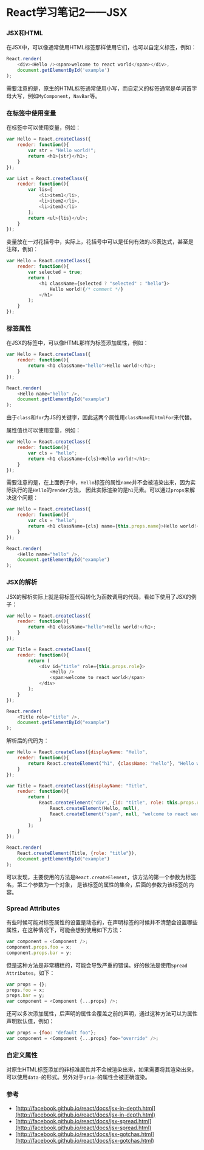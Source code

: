 # React学习笔记2——JSX

### JSX和HTML

在JSX中，可以像通常使用HTML标签那样使用它们，也可以自定义标签，例如：

```javascript
React.render(
	<div><Hello /><span>welcome to react world</span></div>,
	document.getElementById('example')
);
```

需要注意的是，原生的HTML标签通常使用小写，而自定义的标签通常是单词首字母大写，例如`MyComponent`，`NavBar`等。

### 在标签中使用变量

在标签中可以使用变量，例如：

```javascript
var Hello = React.createClass({
	render: function(){
		var str = "Hello world!";
		return <h1>{str}</h1>;
	}
});

var List = React.createClass({
	render: function(){
		var lis=[
			<li>item1</li>,
			<li>item2</li>,
			<li>item3</li>
		];
		return <ul>{lis}</ul>;
	}
});
```

变量放在一对花括号中，实际上，花括号中可以是任何有效的JS表达式，甚至是注释，例如：

```javascript
var Hello = React.createClass({
	render: function(){
		var selected = true;
		return (
			<h1 className={selected ? "selected" : "hello"}>
				Hello world!{/* comment */}
			</h1>
		);
	}
});
```

### 标签属性

在JSX的标签中，可以像HTML那样为标签添加属性，例如：

```javascript
var Hello = React.createClass({
	render: function(){
		return <h1 className="hello">Hello world!</h1>;
	}
});

React.render(
	<Hello name="hello" />,
	document.getElementById("example")
);
```

由于`class`和`for`为JS的关键字，因此这两个属性用`className`和`htmlFor`来代替。

属性值也可以使用变量，例如：

```javascript
var Hello = React.createClass({
	render: function(){
		var cls = "hello";
		return <h1 className={cls}>Hello world!</h1>;
	}
});
```

需要注意的是，在上面例子中，`Hello`标签的属性`name`并不会被渲染出来，因为实际执行的是`Hello`的`render`方法，
因此实际渲染的是`h1`元素。可以通过`props`来解决这个问题：

```javascript
var Hello = React.createClass({
	render: function(){
		var cls = "hello";
		return <h1 className={cls} name={this.props.name}>Hello world!</h1>;
	}
});

React.render(
	<Hello name="hello" />,
	document.getElementById("example")
);
```

### JSX的解析

JSX的解析实际上就是将标签代码转化为函数调用的代码，看如下使用了JSX的例子：

```javascript
var Hello = React.createClass({
	render: function(){
		return <h1 className="hello">Hello world!</h1>;
	}
});

var Title = React.createClass({
	render: function(){
		return (
			<div id="title" role={this.props.role}>
				<Hello />
				<span>welcome to react world</span>
			</div>
		);
	}
});

React.render(
	<Title role="title" />,
	document.getElementById("example")
);
```

解析后的代码为：

```javascript
var Hello = React.createClass({displayName: "Hello",
	render: function(){
		return React.createElement("h1", {className: "hello"}, "Hello world!");
	}
});

var Title = React.createClass({displayName: "Title",
	render: function(){
		return (
			React.createElement("div", {id: "title", role: this.props.role},
				React.createElement(Hello, null),
				React.createElement("span", null, "welcome to react world")
			)
		);
	}
});

React.render(
	React.createElement(Title, {role: "title"}),
	document.getElementById("example")
);
```

可以发现，主要使用的方法是`React.createElement`，该方法的第一个参数为标签名，第二个参数为一个对象，
是该标签的属性的集合，后面的参数为该标签的内容。

### Spread Attributes

有些时候可能对标签属性的设置是动态的，在声明标签的时候并不清楚会设置哪些属性，在这种情况下，可能会想到使用如下方法：

```javascript
var component = <Component />;
component.props.foo = x;
component.props.bar = y;
```

但是这种方法是非常糟糕的，可能会导致严重的错误。好的做法是使用`Spread Attributes`，如下：

```javascript
var props = {};
props.foo = x;
props.bar = y;
var component = <Component {...props} />;
```

还可以多次添加属性，后声明的属性会覆盖之前的声明，通过这种方法可以为属性声明默认值，例如：

```javascript
var props = {foo: "default foo"};
var component = <Component {...props} foo="override" />;
```

### 自定义属性

对原生HTML标签添加的非标准属性并不会被渲染出来，如果需要将其渲染出来，可以使用`data-`的形式。另外对于`aria-`的属性会被正确渲染。

### 参考
- [http://facebook.github.io/react/docs/jsx-in-depth.html](http://facebook.github.io/react/docs/jsx-in-depth.html)
- [http://facebook.github.io/react/docs/jsx-spread.html](http://facebook.github.io/react/docs/jsx-spread.html)
- [http://facebook.github.io/react/docs/jsx-gotchas.html](http://facebook.github.io/react/docs/jsx-gotchas.html)
